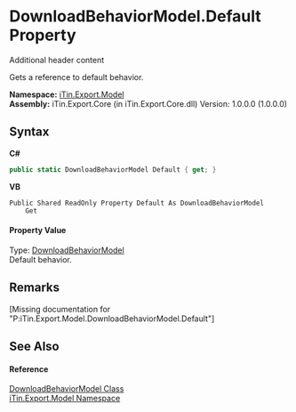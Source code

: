 # DownloadBehaviorModel.Default Property 
Additional header content 

Gets a reference to default behavior.

**Namespace:**&nbsp;<a href="N_iTin_Export_Model">iTin.Export.Model</a><br />**Assembly:**&nbsp;iTin.Export.Core (in iTin.Export.Core.dll) Version: 1.0.0.0 (1.0.0.0)

## Syntax

**C#**<br />
``` C#
public static DownloadBehaviorModel Default { get; }
```

**VB**<br />
``` VB
Public Shared ReadOnly Property Default As DownloadBehaviorModel
	Get
```


#### Property Value
Type: <a href="T_iTin_Export_Model_DownloadBehaviorModel">DownloadBehaviorModel</a><br />Default behavior.

## Remarks
\[Missing <remarks> documentation for "P:iTin.Export.Model.DownloadBehaviorModel.Default"\]

## See Also


#### Reference
<a href="T_iTin_Export_Model_DownloadBehaviorModel">DownloadBehaviorModel Class</a><br /><a href="N_iTin_Export_Model">iTin.Export.Model Namespace</a><br />